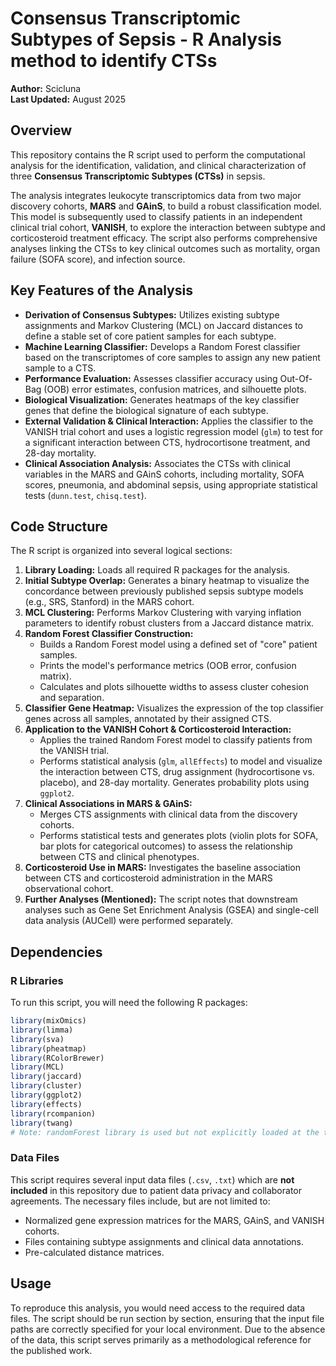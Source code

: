 # Consensus Transcriptomic Subtypes of Sepsis - R Analysis method to identify CTSs

**Author:** Scicluna  
**Last Updated:** August 2025

## Overview

This repository contains the R script used to perform the computational analysis for the identification, validation, and clinical characterization of three **Consensus Transcriptomic Subtypes (CTSs)** in sepsis.

The analysis integrates leukocyte transcriptomics data from two major discovery cohorts, **MARS** and **GAinS**, to build a robust classification model. This model is subsequently used to classify patients in an independent clinical trial cohort, **VANISH**, to explore the interaction between subtype and corticosteroid treatment efficacy. The script also performs comprehensive analyses linking the CTSs to key clinical outcomes such as mortality, organ failure (SOFA score), and infection source.

## Key Features of the Analysis

  * **Derivation of Consensus Subtypes:** Utilizes existing subtype assignments and Markov Clustering (MCL) on Jaccard distances to define a stable set of core patient samples for each subtype.
  * **Machine Learning Classifier:** Develops a Random Forest classifier based on the transcriptomes of core samples to assign any new patient sample to a CTS.
  * **Performance Evaluation:** Assesses classifier accuracy using Out-Of-Bag (OOB) error estimates, confusion matrices, and silhouette plots.
  * **Biological Visualization:** Generates heatmaps of the key classifier genes that define the biological signature of each subtype.
  * **External Validation & Clinical Interaction:** Applies the classifier to the VANISH trial cohort and uses a logistic regression model (`glm`) to test for a significant interaction between CTS, hydrocortisone treatment, and 28-day mortality.
  * **Clinical Association Analysis:** Associates the CTSs with clinical variables in the MARS and GAinS cohorts, including mortality, SOFA scores, pneumonia, and abdominal sepsis, using appropriate statistical tests (`dunn.test`, `chisq.test`).

## Code Structure

The R script is organized into several logical sections:

1.  **Library Loading:** Loads all required R packages for the analysis.
2.  **Initial Subtype Overlap:** Generates a binary heatmap to visualize the concordance between previously published sepsis subtype models (e.g., SRS, Stanford) in the MARS cohort.
3.  **MCL Clustering:** Performs Markov Clustering with varying inflation parameters to identify robust clusters from a Jaccard distance matrix.
4.  **Random Forest Classifier Construction:**
      * Builds a Random Forest model using a defined set of "core" patient samples.
      * Prints the model's performance metrics (OOB error, confusion matrix).
      * Calculates and plots silhouette widths to assess cluster cohesion and separation.
5.  **Classifier Gene Heatmap:** Visualizes the expression of the top classifier genes across all samples, annotated by their assigned CTS.
6.  **Application to the VANISH Cohort & Corticosteroid Interaction:**
      * Applies the trained Random Forest model to classify patients from the VANISH trial.
      * Performs statistical analysis (`glm`, `allEffects`) to model and visualize the interaction between CTS, drug assignment (hydrocortisone vs. placebo), and 28-day mortality. Generates probability plots using `ggplot2`.
7.  **Clinical Associations in MARS & GAinS:**
      * Merges CTS assignments with clinical data from the discovery cohorts.
      * Performs statistical tests and generates plots (violin plots for SOFA, bar plots for categorical outcomes) to assess the relationship between CTS and clinical phenotypes.
8.  **Corticosteroid Use in MARS:** Investigates the baseline association between CTS and corticosteroid administration in the MARS observational cohort.
9.  **Further Analyses (Mentioned):** The script notes that downstream analyses such as Gene Set Enrichment Analysis (GSEA) and single-cell data analysis (AUCell) were performed separately.

## Dependencies

### R Libraries

To run this script, you will need the following R packages:

```r
library(mixOmics)
library(limma)
library(sva)
library(pheatmap)
library(RColorBrewer)
library(MCL)
library(jaccard)
library(cluster)
library(ggplot2)
library(effects)
library(rcompanion)
library(twang)
# Note: randomForest library is used but not explicitly loaded at the top.
```

### Data Files

This script requires several input data files (`.csv`, `.txt`) which are **not included** in this repository due to patient data privacy and collaborator agreements. The necessary files include, but are not limited to:

  * Normalized gene expression matrices for the MARS, GAinS, and VANISH cohorts.
  * Files containing subtype assignments and clinical data annotations.
  * Pre-calculated distance matrices.

## Usage

To reproduce this analysis, you would need access to the required data files. The script should be run section by section, ensuring that the input file paths are correctly specified for your local environment. Due to the absence of the data, this script serves primarily as a methodological reference for the published work.
